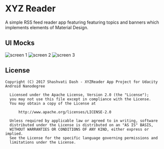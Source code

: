 # XYZ Reader 
A simple RSS feed reader app featuring  featuring topics and banners which implements elements of Material Design.

## UI Mocks

![screen 1](https://user-images.githubusercontent.com/23104247/30245300-8891afb0-95a2-11e7-84a1-dbb1196e70f4.PNG)
![screen 2](https://user-images.githubusercontent.com/23104247/30245304-a5a28688-95a2-11e7-827d-03e16e67c785.PNG)
![screen 3](https://user-images.githubusercontent.com/23104247/30245201-fd0aba06-959f-11e7-92e1-2edfabbbf375.PNG)



## License
```
Copyright (C) 2017 Shashvati Dash - XYZReader App Project for Udacity Android Nanodegree

  Licensed under the Apache License, Version 2.0 (the "License");
  you may not use this file except in compliance with the License.
  You may obtain a copy of the License at

      http://www.apache.org/licenses/LICENSE-2.0

  Unless required by applicable law or agreed to in writing, software
  distributed under the License is distributed on an "AS IS" BASIS,
  WITHOUT WARRANTIES OR CONDITIONS OF ANY KIND, either express or implied.
  See the License for the specific language governing permissions and
  limitations under the License.
  ```
